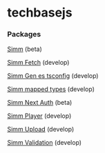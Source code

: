 # techbasejs

### Packages

[Simm](/packages/simm) (beta)

[Simm Fetch](/packages/simm-fetch/) (develop)

[Simm Gen es tsconfig](/packages/simm-gen-es-tsconfig/) (develop)

[Simm mapped types](/packages/simm-mapped-types/) (develop)

[Simm Next Auth](/packages/simm-next-auth/) (beta)

[Simm Player](/packages/simm-player/) (develop)

[Simm Upload](/packages/simm-upload/) (develop)

[Simm Validation](/packages/simm-validation/) (develop)